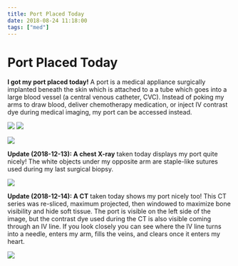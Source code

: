 ```yaml
---
title: Port Placed Today
date: 2018-08-24 11:18:00
tags: ["med"]
---
```


# Port Placed Today

**I got my port placed today!** A port is a medical appliance surgically implanted beneath the skin which is attached to a a tube which goes into a large blood vessel (a central venous catheter, CVC). Instead of poking my arms to draw blood, deliver chemotherapy medication, or inject IV contrast dye during medical imaging, my port can be accessed instead.

<div class="text-center img-small">

[![](implanted-infusion-port_thumb.jpg)](implanted-infusion-port.jpg)
![](port-diagram.jpg)

</div>

<div class="text-center img-border img-medium">

[![](kane-and-scott_thumb.jpg)](kane-and-scott.jpg)

</div>

**Update (2018-12-13): A chest X-ray** taken today displays my port quite nicely! The white objects under my opposite arm are staple-like sutures used during my last surgical biopsy.

<div class="text-center img-border img-medium">

[![](xray1-2_thumb.jpg)](xray1-2.png)

</div>

**Update (2018-12-14): A CT** taken today shows my port nicely too! This CT series was re-sliced, maximum projected, then windowed to maximize bone visibility and hide soft tissue. The port is visible on the left side of the image, but the contrast dye used during the CT is also visible coming through an IV line. If you look closely you can see where the IV line turns into a needle, enters my arm, fills the veins, and clears once it enters my heart.

<div class="text-center img-border img-medium">

[![](xray-powerport_thumb.jpg)](xray-powerport.png)

</div>